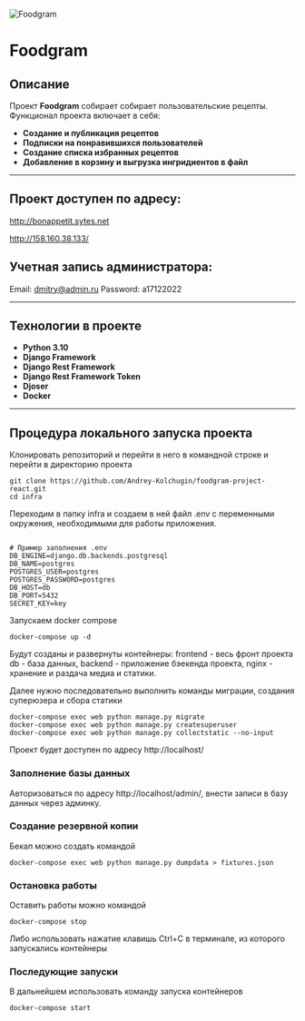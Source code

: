 ![Foodgram](https://github.com/Andrey-Kolchugin/foodgram-project-react/actions/workflows/final_workflow.yml/badge.svg)
# Foodgram

## Описание

Проект **Foodgram** собирает собирает пользовательские рецепты.
Функционал проекта включает в себя:
- **Создание и публикация рецептов**
- **Подписки на понравившихся пользователей**
- **Создание списка избранных рецептов**
- **Добавление в корзину и выгрузка ингридиентов в файл**

---

## Проект доступен по адресу:

http://bonappetit.sytes.net

http://158.160.38.133/

## Учетная запись администратора:
Email: dmitry@admin.ru
Password: a17122022



---

## Технологии в проекте
- **Python 3.10**
- **Django Framework**
- **Django Rest Framework**
- **Django Rest Framework Token**
- **Djoser**
- **Docker**

---

## Процедура локального запуска проекта

Клонировать репозиторий и перейти в него в командной строке и перейти в директорию проекта  
```
git clone https://github.com/Andrey-Kolchugin/foodgram-project-react.git
cd infra
```
Переходим в папку infra и создаем в ней файл .env с переменными окружения, необходимыми для работы приложения.
```

```
```
# Пример заполнения .env
DB_ENGINE=django.db.backends.postgresql
DB_NAME=postgres
POSTGRES_USER=postgres
POSTGRES_PASSWORD=postgres
DB_HOST=db
DB_PORT=5432
SECRET_KEY=key
``` 
Запускаем docker compose

```
docker-compose up -d
```
Будут созданы и развернуты контейнеры:
frontend - весь фронт проекта
db - база данных,
backend - приложение бэекенда проекта,
nginx - хранение и раздача медиа и статики.

Далее нужно последовательно выполнить команды миграции, создания суперюзера и сбора статики
```
docker-compose exec web python manage.py migrate
docker-compose exec web python manage.py createsuperuser
docker-compose exec web python manage.py collectstatic --no-input
```
Проект будет доступен по адресу http://localhost/

### Заполнение базы данных
Авторизоваться по адресу http://localhost/admin/, внести записи в базу данных через админку.

### Создание резервной копии
Бекап можно создать командой
```
docker-compose exec web python manage.py dumpdata > fixtures.json
```
### Остановка работы
Оставить работы можно командой
```
docker-compose stop
```
Либо использовать нажатие клавишь  Ctrl+C в терминале, из которого запускались контейнеры 

### Последующие запуски
В дальнейшем использовать команду запуска контейнеров
```
docker-compose start 
```


